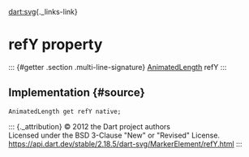 [dart:svg](../../dart-svg/dart-svg-library){._links-link}

refY property
=============

::: {#getter .section .multi-line-signature}
[AnimatedLength](../animatedlength-class) refY
:::

Implementation {#source}
--------------

``` {.language-dart data-language="dart"}
AnimatedLength get refY native;
```

::: {._attribution}
© 2012 the Dart project authors\
Licensed under the BSD 3-Clause \"New\" or \"Revised\" License.\
<https://api.dart.dev/stable/2.18.5/dart-svg/MarkerElement/refY.html>
:::
